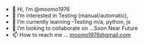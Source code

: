 - 👋 Hi, I’m @moomo1976
- 👀 I’m interested in Testing (manual/automatic),
- 🌱 I’m currently learning -Testing m/a, python, js 
- 💞️ I’m looking to collaborate on ...Soon Near Future
- 📫 How to reach me ... moomo1976@gmail.com

<!---
moomo1976/moomo1976 is a ✨ special ✨ repository because its `README.md` (this file) appears on your GitHub profile.
You can click the Preview link to take a look at your changes.
--->
